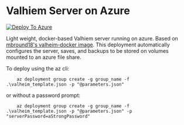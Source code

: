 # Valhiem Server on Azure
[![Deploy To Azure](https://aka.ms/deploytoazurebutton)](https://portal.azure.com/#create/Microsoft.Template/uri/https%3A%2F%2Fraw.githubusercontent.com%2Fbmwaechter%2Fvalheim-azure%2Fmain%2Fvalheim_template.json)


Light weight, docker-based Valhiem server running on azure.  Based on [mbround18's valheim-docker image](https://github.com/mbround18/valheim-docker).  This deployment automatically configures the server, saves, and backups to be stored on volumes mounted to an azure file share.

To deploy using the az cli:

```
    az deployment group create -g group_name -f .\valheim_template.json -p "@parameters.json"
```

or without a password prompt:

```
    az deployment group create -g group_name -f .\valheim_template.json -p "@parameters.json" -p "serverPassword=aStrongPassword"
```
